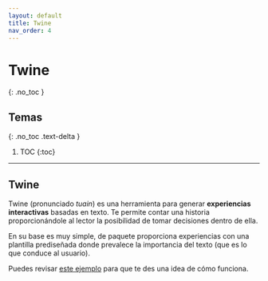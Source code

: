 ```yaml
---
layout: default
title: Twine
nav_order: 4
---
```


# Twine
{: .no_toc }

## Temas
{: .no_toc .text-delta }

1. TOC
{:toc}

---

## Twine

Twine (pronunciado *tuain*) es una herramienta para generar **experiencias interactivas** basadas en texto. Te permite contar una historia proporcionándole al lector la posibilidad de tomar decisiones dentro de ella.

En su base es muy simple, de paquete proporciona experiencias con una plantilla prediseñada donde prevalece la importancia del texto (que es lo que conduce al usuario).

Puedes revisar <a href="/twine-demo.html" target="_blank">este ejemplo</a> para que te des una idea de cómo funciona.